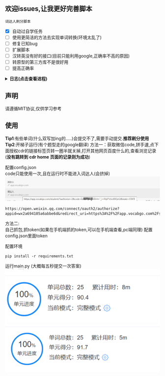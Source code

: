 ## 欢迎issues,让我更好完善脚本
`词达人刷分脚本`
- [x] 自动过自学任务
- [ ] 使用更简洁的方法去实现单词转换(环境太乱了)
- [ ] 修复已知bug
- [ ] 扩展脚本
- [ ] 汉转英没有好的接口(目前只能利用google,正确率不高的原因)
- [ ] 转原型的第三方库不是很好用
- [ ] 提高正确率

<details> <summary> <b>日志(点击查看进程)</b> </summary>

**目前存在的bug**  
+ 环境问题,google要挂梯子
+ 转成单词原型没有好用的库 
**2024-01-03**
+ 修补没测试bug
**2023-12-26**
+ 添加无需抓包的方法

**2023-12-24**
+ 修复服务器放回错误数据

**2023-12-24**
+ 解决一部分”单词填空“bug

**2023-12-23**
+ 新增选择全部单词
+ 过单词阅读卡片

**2023-12-23**
+ 获取 abc加密方式
+ 获取header '授权‘ 加密(目前看来是固定)  
+ 暂时无法解决的bug,用第三方库个别单词无法转成原型,需要手动过该题目

**2023-12-22**
+ 修复单选bug  
+ 修复填充单词bug

**2023-12-21**

+ 汉译英
+ 英译汉
+ 听力
+ 填写句子
+ complete单词
+ 稳定85分以上

**2023-12-19**

+ 完成选择题提交
+ 后面会补全
+ 写的有点乱,后面调整一下
</details>


## 声明

请遵循MIT协议,仅供学习参考

## 使用
**Tip1**:有些单词(什么双写加ing的.....)会提交不了,需要手动提交.**推荐刷分使用**   
**Tip2**:开梯子运行(有个题型走的google翻译)
方法一：获取微信code,拼手速,点下面授权cdr的链接标签页转一圈半就关掉,打开其他网页百度什么的,查看浏览记录(**没有跳转到 cdr home 页面的记录则为成功**) 

配置config.json      
code只能使用一次,且在运行时不能进入词达人(会挤掉)
![img.png](img/img.png)
```angular2html
https://open.weixin.qq.com/connect/oauth2/authorize?appid=wx2a694105a6abbe6d&redirect_uri=https%3A%2F%2Fapp.vocabgo.com%2Fstudent%2F%3Fauthorize%3D2&response_type=code&scope=snsapi_userinfo&state=STATE
```
方法二:  
自己抓包,抓token(如果在手机端抓的token,可以在手机端查看,pc端同理)
配置config.json里面token


配置环境
```angular2html
pip install -r requirements.txt
```
运行main.py (大概每五秒提交一次答案)
![result](./img/result.png)
![result](./img/result2.png)
